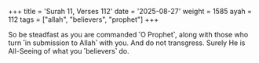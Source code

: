 +++
title = 'Surah 11, Verses 112'
date = '2025-08-27'
weight = 1585
ayah = 112
tags = ["allah", "believers", "prophet"]
+++

So be steadfast as you are commanded ˹O Prophet˺, along with those who turn ˹in submission to Allah˺ with you. And do not transgress. Surely He is All-Seeing of what you ˹believers˺ do.